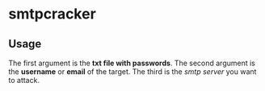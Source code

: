 # smtpcracker
## Usage
The first argument is the **txt file with passwords**.
The second argument is the **username** or **email** of the target.
The third is the *smtp server* you want to attack.
